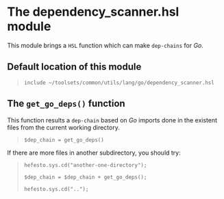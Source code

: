 # The dependency_scanner.hsl module

This module brings a ``HSL`` function which can make ``dep-chains`` for *Go*.

## Default location of this module

>``include ~/toolsets/common/utils/lang/go/dependency_scanner.hsl``

## The ``get_go_deps()`` function

This function results a ``dep-chain`` based on *Go* imports done in the existent files from the current working directory.

>``$dep_chain = get_go_deps()``

If there are more files in another subdirectory, you should try:

>``hefesto.sys.cd("another-one-directory");``
>
>``$dep_chain = $dep_chain + get_go_deps();``
>
>``hefesto.sys.cd("..");``
